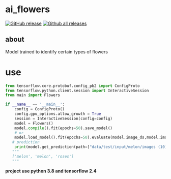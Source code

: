 # ai_flowers
[![GitHub release](https://img.shields.io/github/release/dark0ghost/ai_flowers)](https://github.com/dark0ghost/ai_flowers/releases/)
[![Github all releases](https://img.shields.io/github/downloads/dark0ghost/ai_flowers/total.svg)](https://github.com/dark0ghost/ai_flowers/releases/)
## about
Model trained to identify certain types of flowers
# use 
```python
from tensorflow.core.protobuf.config_pb2 import ConfigProto
from tensorflow.python.client.session import InteractiveSession
from main import Flowers

if __name__ == '__main__':
    config = ConfigProto()
    config.gpu_options.allow_growth = True
    session = InteractiveSession(config=config)
    model = Flowers()
    model.compile().fit(epochs=50).save_model()
    # or 
    model.load_model().fit(epochs=50).evaluate(model.image_ds,model.image_label_ds)
   # prediction 
    print(model.get_prediction(path=["data/test/input/melon/images (10).jpeg", "data/test/input/melon/images (1).jpeg","data/test/input/roses/24781114_bc83aa811e_n.jpg"]))
   """
   ['melon', 'melon', 'roses']
   """
```
**project use python 3.8  and tensorflow 2.4**
